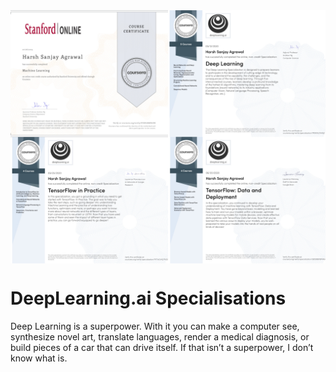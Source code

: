 <div align="center">
	<img src="Certificates.jpg" align="center">
<br>
</div>

# DeepLearning.ai Specialisations
Deep Learning is a superpower. With it you can make a computer see, synthesize novel art, translate languages, render a medical diagnosis, or build pieces of a car that can drive itself. If that isn’t a superpower, I don’t know what is.

